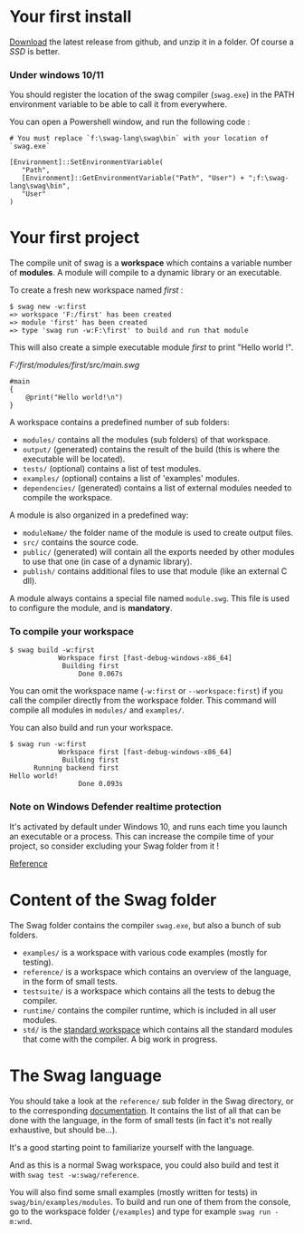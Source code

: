 # Your first install
[Download](https://github.com/swag-lang/swag/releases) the latest release from github, and unzip it in a folder. Of course a *SSD* is better.

### Under windows 10/11
You should register the location of the swag compiler (`swag.exe`) in the PATH environment variable to be able to call it from everywhere.

You can open a Powershell window, and run the following code :

```
# You must replace `f:\swag-lang\swag\bin` with your location of `swag.exe`

[Environment]::SetEnvironmentVariable(
   "Path",
   [Environment]::GetEnvironmentVariable("Path", "User") + ";f:\swag-lang\swag\bin",
   "User"
)
```

# Your first project

The compile unit of swag is a **workspace** which contains a variable number of **modules**.
A module will compile to a dynamic library or an executable.

To create a fresh new workspace named *first* :

```
$ swag new -w:first
=> workspace 'F:/first' has been created
=> module 'first' has been created
=> type 'swag run -w:F:\first' to build and run that module
```

This will also create a simple executable module *first* to print "Hello world !".

*F:/first/modules/first/src/main.swg*

```
#main
{
    @print("Hello world!\n")
}
```

A workspace contains a predefined number of sub folders:

* `modules/` contains all the modules (sub folders) of that workspace.
* `output/` (generated) contains the result of the build (this is where the executable will be located).
* `tests/` (optional) contains a list of test modules.
* `examples/` (optional) contains a list of 'examples' modules.
* `dependencies/` (generated) contains a list of external modules needed to compile the workspace.

A module is also organized in a predefined way:

* `moduleName/` the folder name of the module is used to create output files.
* `src/` contains the source code.
* `public/` (generated) will contain all the exports needed by other modules to use that one (in case of a dynamic library).
* `publish/` contains additional files to use that module (like an external C dll).

A module always contains a special file named `module.swg`. This file is used to configure the module, and is **mandatory**.

### To compile your workspace
```
$ swag build -w:first
            Workspace first [fast-debug-windows-x86_64]
             Building first
                 Done 0.067s
```

You can omit the workspace name (`-w:first` or `--workspace:first`) if you call the compiler directly from the workspace folder.
This command will compile all modules in `modules/` and `examples/`.

You can also build and run your workspace.

```
$ swag run -w:first
            Workspace first [fast-debug-windows-x86_64]
             Building first
      Running backend first
Hello world!
                 Done 0.093s
```

### Note on Windows Defender realtime protection
It's activated by default under Windows 10, and runs each time you launch an executable or a process.
This can increase the compile time of your project, so consider excluding your Swag folder from it !

[Reference](https://support.microsoft.com/en-us/windows/add-an-exclusion-to-windows-security-811816c0-4dfd-af4a-47e4-c301afe13b26#:~:text=Go%20to%20Start%20%3E%20Settings%20%3E%20Update,%2C%20file%20types%2C%20or%20process)

# Content of the Swag folder
The Swag folder contains the compiler `swag.exe`, but also a bunch of sub folders.

* `examples/` is a workspace with various code examples (mostly for testing).
* `reference/` is a workspace which contains an overview of the language, in the form of small tests.
* `testsuite/` is a workspace which contains all the tests to debug the compiler.
* `runtime/` contains the compiler runtime, which is included in all user modules.
* `std/` is the [standard workspace](std.php) which contains all the standard modules that come with the compiler. A big work in progress.

# The Swag language
You should take a look at the `reference/` sub folder in the Swag directory, or to the corresponding [documentation](language.php). 
It contains the list of all that can be done with the language, in the form of small tests (in fact it's not really exhaustive, but should be...).

It's a good starting point to familiarize yourself with the language.

And as this is a normal Swag workspace, you could also build and test it with `swag test -w:swag/reference`.

You will also find some small examples (mostly written for tests) in `swag/bin/examples/modules`. 
To build and run one of them from the console, go to the workspace folder (`/examples`) and type for example `swag run -m:wnd`.

